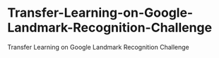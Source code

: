 # Transfer-Learning-on-Google-Landmark-Recognition-Challenge
Transfer Learning on Google Landmark Recognition Challenge
